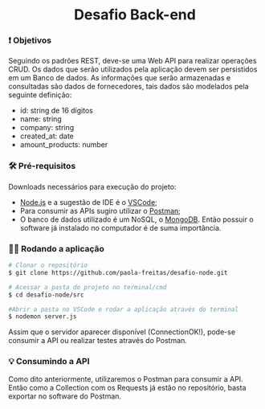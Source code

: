 <h1 align = "center">Desafio Back-end</h1>

### ❗ Objetivos
    
Seguindo os padrões REST, deve-se uma Web API para realizar operações CRUD. Os dados que serão utilizados pela aplicação devem ser persistidos em um Banco de dados. As informações que serão armazenadas e consultadas são dados de fornecedores, tais dados são modelados pela seguinte definição:

- id: string de 16 dígitos
- name: string 
- company: string
- created_at: date
- amount_products: number

### 🛠️ Pré-requisitos

Downloads necessários para execução do projeto:
- [Node.js](https://nodejs.org/en/) e a sugestão de IDE é o [VSCode](https://code.visualstudio.com/);
- Para consumir as APIs sugiro utilizar o [Postman](https://www.postman.com/);
- O banco de dados utilizado é um NoSQL, o [MongoDB](https://www.mongodb.com/). Então possuir o software já instalado no computador é de suma importância.

### 👩‍💻 Rodando a aplicação

```bash
# Clonar o repositório
$ git clone https://github.com/paola-freitas/desafio-node.git

# Acessar a pasta do projeto no terminal/cmd
$ cd desafio-node/src

#Abrir a pasta no VSCode e rodar a aplicação através do terminal
$ nodemon server.js
```
Assim que o servidor aparecer disponível (ConnectionOK!), pode-se consumir a API ou realizar testes através do Postman.

### 💡 Consumindo a API

Como dito anteriormente, utilizaremos o Postman para consumir a API. Então como a Collection com os Requests já estão no repositório, basta exportar no software do Postman.


